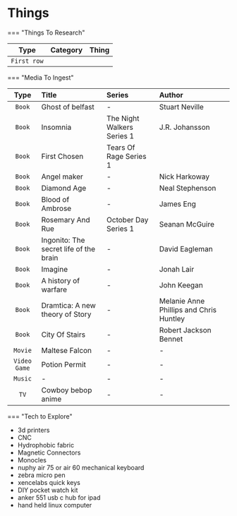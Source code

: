 # Things

=== "Things To Research"

| Type | Category | Thing |
| :---: | :---: | :--- |
| `First row` |  |  |  |

=== "Media To Ingest"

| Type | Title | Series | Author |
| :---: | :--- | :--- | :--- |
| `Book` | Ghost of belfast | - | Stuart Neville |
| `Book` | Insomnia | The Night Walkers Series 1 | J.R. Johansson |
| `Book` | First Chosen | Tears Of Rage Series 1 | | M. Todd Gallowglas |
| `Book` | Angel maker | - | Nick Harkoway |
| `Book` | Diamond Age | - | Neal Stephenson |
| `Book` | Blood of Ambrose | - | James Eng |
| `Book` | Rosemary And Rue | October Day Series 1 | Seanan McGuire |
| `Book` | Ingonito: The secret life of the brain | - | David Eagleman |
| `Book` | Imagine | - | Jonah Lair |
| `Book` | A history of warfare | - | John Keegan |
| `Book` | Dramtica: A new theory of Story | - | Melanie Anne Phillips and Chris Huntley |
| `Book` | City Of Stairs | - | Robert Jackson Bennet |
| `Movie` | Maltese Falcon | - | - |
| `Video Game` | Potion Permit | - | - |
| `Music` | - | - | - |
| `TV` | Cowboy bebop anime | - | - |

=== "Tech to Explore"

- 3d printers
- CNC
- Hydrophobic fabric
- Magnetic Connectors
- Monocles
- nuphy air 75 or air 60 mechanical keyboard
- zebra micro pen
- xencelabs quick keys
- DIY pocket watch kit
- anker 551 usb c hub for ipad
- hand held linux computer

